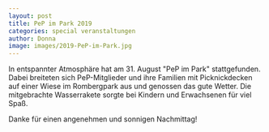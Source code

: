 ```yaml
---
layout: post
title: PeP im Park 2019
categories: special veranstaltungen
author: Donna
image: images/2019-PeP-im-Park.jpg
---
```


In entspannter Atmosphäre hat am 31. August "PeP im Park" stattgefunden.
Dabei breiteten sich PeP-Mitglieder und ihre Familien mit Picknickdecken auf einer Wiese im Rombergpark aus und genossen das gute Wetter.
Die mitgebrachte Wasserrakete sorgte bei Kindern und Erwachsenen für viel Spaß.

Danke für einen angenehmen und sonnigen Nachmittag!

